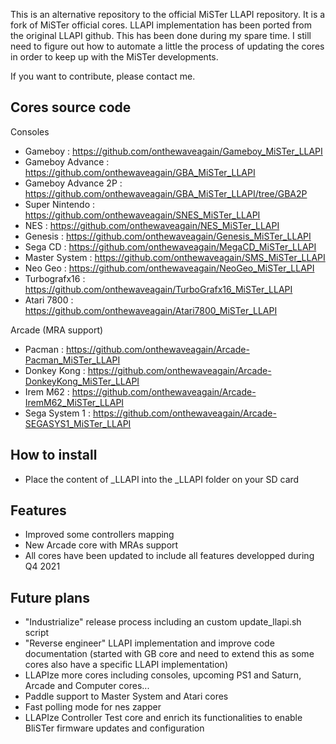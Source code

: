
This is an alternative repository to the official MiSTer LLAPI repository.
It is a fork of MiSTer official cores. LLAPI implementation has been ported from the original LLAPI github.
This has been done during my spare time. I still need to figure out how to automate a little the process of updating the cores in order to keep up with the MiSTer developments.

If you want to contribute, please contact me.

## Cores source code

Consoles

* Gameboy            : https://github.com/onthewaveagain/Gameboy_MiSTer_LLAPI
* Gameboy Advance    : https://github.com/onthewaveagain/GBA_MiSTer_LLAPI
* Gameboy Advance 2P : https://github.com/onthewaveagain/GBA_MiSTer_LLAPI/tree/GBA2P
* Super Nintendo     : https://github.com/onthewaveagain/SNES_MiSTer_LLAPI
* NES                : https://github.com/onthewaveagain/NES_MiSTer_LLAPI
* Genesis            : https://github.com/onthewaveagain/Genesis_MiSTer_LLAPI
* Sega CD            : https://github.com/onthewaveagain/MegaCD_MiSTer_LLAPI
* Master System      : https://github.com/onthewaveagain/SMS_MiSTer_LLAPI
* Neo Geo            : https://github.com/onthewaveagain/NeoGeo_MiSTer_LLAPI
* Turbografx16       : https://github.com/onthewaveagain/TurboGrafx16_MiSTer_LLAPI
* Atari 7800         : https://github.com/onthewaveagain/Atari7800_MiSTer_LLAPI

Arcade (MRA support)

* Pacman              : https://github.com/onthewaveagain/Arcade-Pacman_MiSTer_LLAPI
* Donkey Kong         : https://github.com/onthewaveagain/Arcade-DonkeyKong_MiSTer_LLAPI
* Irem M62            : https://github.com/onthewaveagain/Arcade-IremM62_MiSTer_LLAPI
* Sega System 1       : https://github.com/onthewaveagain/Arcade-SEGASYS1_MiSTer_LLAPI

## How to install

* Place the content of _LLAPI into the _LLAPI folder on your SD card

## Features

* Improved some controllers mapping
* New Arcade core with MRAs support
* All cores have been updated to include all features developped during Q4 2021

## Future plans

* "Industrialize" release process including an custom update_llapi.sh script
* "Reverse engineer" LLAPI implementation and improve code documentation (started with GB core and need to extend this as some cores also have a specific LLAPI implementation)
* LLAPIze more cores including consoles, upcoming PS1 and Saturn, Arcade and Computer cores...
* Paddle support to Master System and Atari cores
* Fast polling mode for nes zapper
* LLAPIze Controller Test core and enrich its functionalities to enable BliSTer firmware updates and configuration
